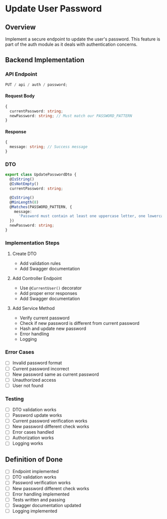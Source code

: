 # Update User Password

## Overview

Implement a secure endpoint to update the user's password. This feature is part of the auth module as it deals with authentication concerns.

## Backend Implementation

### API Endpoint

```typescript
PUT / api / auth / password;
```

#### Request Body

```typescript
{
  currentPassword: string;
  newPassword: string; // Must match our PASSWORD_PATTERN
}
```

#### Response

```typescript
{
  message: string; // Success message
}
```

### DTO

```typescript
export class UpdatePasswordDto {
  @IsString()
  @IsNotEmpty()
  currentPassword: string;

  @IsString()
  @MinLength(8)
  @Matches(PASSWORD_PATTERN, {
    message:
      'Password must contain at least one uppercase letter, one lowercase letter, one number and one special character',
  })
  newPassword: string;
}
```

### Implementation Steps

1. Create DTO

   - Add validation rules
   - Add Swagger documentation

2. Add Controller Endpoint

   - Use `@CurrentUser()` decorator
   - Add proper error responses
   - Add Swagger documentation

3. Add Service Method
   - Verify current password
   - Check if new password is different from current password
   - Hash and update new password
   - Error handling
   - Logging

### Error Cases

- [ ] Invalid password format
- [ ] Current password incorrect
- [ ] New password same as current password
- [ ] Unauthorized access
- [ ] User not found

### Testing

- [ ] DTO validation works
- [ ] Password update works
- [ ] Current password verification works
- [ ] New password different check works
- [ ] Error cases handled
- [ ] Authorization works
- [ ] Logging works

## Definition of Done

- [ ] Endpoint implemented
- [ ] DTO validation works
- [ ] Password verification works
- [ ] New password different check works
- [ ] Error handling implemented
- [ ] Tests written and passing
- [ ] Swagger documentation updated
- [ ] Logging implemented
